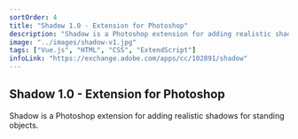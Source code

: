 ```yaml
---
sortOrder: 4
title: "Shadow 1.0 - Extension for Photoshop"
description: "Shadow is a Photoshop extension for adding realistic shadows for standing objects."
image: "../images/shadow-v1.jpg"
tags: ["Vue.js", "HTML", "CSS", "ExtendScript"]
infoLink: "https://exchange.adobe.com/apps/cc/102891/shadow"
---
```


## Shadow 1.0 - Extension for Photoshop

Shadow is a Photoshop extension for adding realistic shadows for standing objects.
